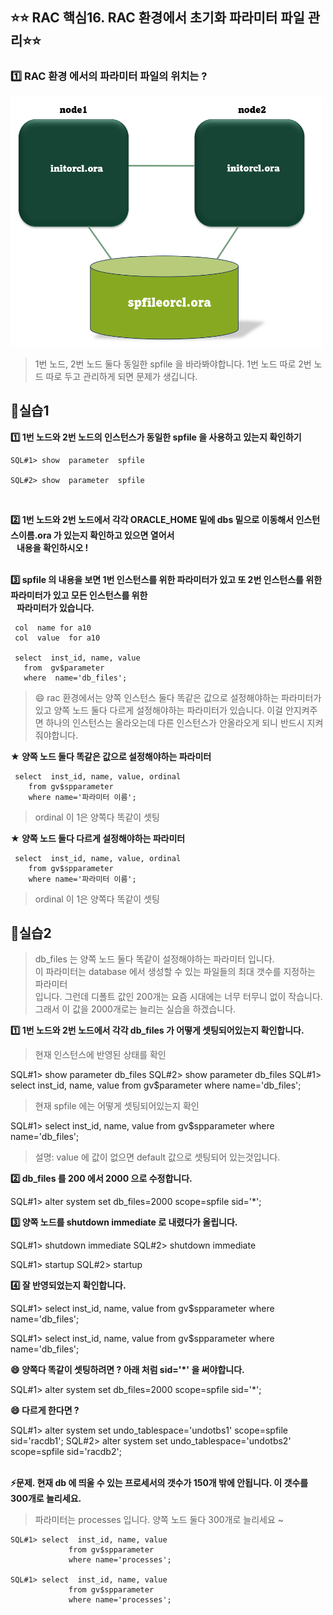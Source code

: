 
## ⭐⭐ RAC 핵심16. RAC 환경에서 초기화 파라미터 파일 관리⭐⭐


### 1️⃣ RAC 환경 에서의 파라미터 파일의 위치는 ?

<img src="https://github.com/oracleyu01/rac_class/blob/main/init.png" width="500" height="400">

> 1번 노드, 2번 노드 둘다  동일한 spfile 을 바라봐야합니다. 
> 1번 노드 따로 2번 노드 따로 두고 관리하게 되면 문제가 생깁니다. 

## **💎실습1**   

**1️⃣ 1번 노드와 2번 노드의 인스턴스가 동일한 spfile 을 사용하고 있는지 확인하기**

    SQL#1> show  parameter  spfile
    
    SQL#2> show  parameter  spfile  

 &nbsp;

**2️⃣ 1번 노드와 2번 노드에서 각각 ORACLE_HOME 밑에 dbs 밑으로 이동해서 인스턴스이름.ora 가 있는지 확인하고 있으면 열어서  
&nbsp;&nbsp;&nbsp;내용을 확인하시오 !**  
     &nbsp;
      &nbsp;


**3️⃣  spfile 의 내용을 보면 1번 인스턴스를 위한 파라미터가 있고 또 2번 인스턴스를 위한 파라미터가 있고 모든 인스턴스를 위한  
&nbsp;&nbsp;&nbsp;파라미터가 있습니다.** 

     col  name for a10
     col  value  for a10
    
     select  inst_id, name, value
       from  gv$parameter
       where  name='db_files';

> 😄  rac 환경에서는 양쪽 인스턴스 둘다 똑같은 값으로 설정해야하는 파라미터가 있고
>     양쪽 노드 둘다 다르게 설정해야하는 파라미터가 있습니다.  이걸 안지켜주면
>     하나의 인스턴스는 올라오는데 다른 인스턴스가 안올라오게 되니 반드시 지켜줘야합니다.

**★ 양쪽 노드 둘다 똑같은 값으로 설정해야하는 파라미터**

     select  inst_id, name, value, ordinal    
        from gv$spparameter                                    
        where name='파라미터 이름'; 

  

>   ordinal 이 1은 양쪽다 똑같이 셋팅

**★ 양쪽 노드 둘다 다르게 설정해야하는 파라미터** 

     select  inst_id, name, value, ordinal    
        from gv$spparameter                                    
        where name='파라미터 이름'; 

  

>   ordinal 이 1은 양쪽다 똑같이 셋팅

## **💎실습2**

> db_files 는 양쪽 노드 둘다 똑같이 설정해야하는 파라미터 입니다.  
> 이 파라미터는 database 에서 생성할 수 있는 파일들의 최대 갯수를 지정하는 파라미터  
> 입니다. 그런데 디폴트 값인 200개는 요즘 시대에는 너무 터무니 없이 작습니다.  
> 그래서 이 값을 2000개로는 늘리는 실습을 하겠습니다.  

**1️⃣ 1번 노드와 2번 노드에서 각각 db_files 가 어떻게 셋팅되어있는지 확인합니다.**

> 현재 인스턴스에 반영된 상태를 확인 

SQL#1> show parameter db_files
SQL#2> show parameter db_files 
SQL#1> select  inst_id, name, value 
             from gv$parameter
             where name='db_files';

> 현재 spfile 에는 어떻게 셋팅되어있는지 확인 

SQL#1> select  inst_id, name, value 
             from gv$spparameter
             where name='db_files';

> 설명: value 에 값이 없으면 default 값으로 셋팅되어 있는것입니다. 

**2️⃣ db_files 를 200 에서 2000 으로 수정합니다.** 

SQL#1> alter  system   set   db_files=2000  scope=spfile   sid='*';

**3️⃣ 양쪽 노드를 shutdown immediate 로 내렸다가 올립니다.** 

SQL#1> shutdown immediate
SQL#2> shutdown immediate

SQL#1> startup
SQL#2> startup

**4️⃣ 잘 반영되었는지 확인합니다.**

SQL#1> select  inst_id, name, value 
             from gv$spparameter
             where name='db_files';

SQL#1> select  inst_id, name, value 
             from gv$spparameter
             where name='db_files';


**😄 양쪽다 똑같이 셋팅하려면 ?   아래 처럼 sid='*' 을 써야합니다.** 

SQL#1> alter  system   set   db_files=2000  scope=spfile   sid='*';

**😄 다르게 한다면 ?**  
 
SQL#1> alter  system   set  undo_tablespace='undotbs1'  scope=spfile   sid='racdb1';
SQL#2> alter  system   set  undo_tablespace='undotbs2'  scope=spfile   sid='racdb2';  
&nbsp;

**⚡문제.  현재 db 에 띄울 수 있는 프로세서의 갯수가 150개 밖에 안됩니다. 이 갯수를 300개로 늘리세요.**   
 

> 파라미터는 processes 입니다.  양쪽 노드 둘다 300개로 늘리세요 ~

    SQL#1> select  inst_id, name, value 
                 from gv$spparameter
                 where name='processes';
    
    SQL#1> select  inst_id, name, value 
                 from gv$spparameter
                 where name='processes';
